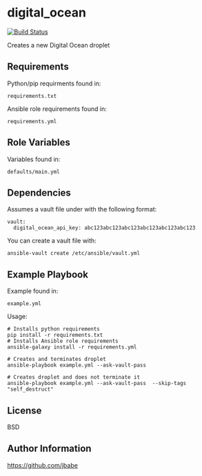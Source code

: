 digital_ocean
=========
[![Build Status](https://travis-ci.org/jbabe/digital_ocean.svg?branch=master)](https://travis-ci.org/jbabe/digital_ocean)

Creates a new Digital Ocean droplet

Requirements
------------

Python/pip requirments found in:

    requirements.txt

Ansible role requirements found in:

    requirements.yml    

Role Variables
--------------

Variables found in:

    defaults/main.yml

Dependencies
------------

Assumes a vault file under with the following format:

    vault:
      digital_ocean_api_key: abc123abc123abc123abc123abc123abc123
  
You can create a vault file with:

    ansible-vault create /etc/ansible/vault.yml

Example Playbook
----------------

Example found in:

    example.yml

Usage:

    # Installs python requirements
    pip install -r requirements.txt
    # Installs Ansible role requirements
    ansible-galaxy install -r requirements.yml
  
    # Creates and terminates droplet
    ansible-playbook example.yml --ask-vault-pass
  
    # Creates droplet and does not terminate it
    ansible-playbook example.yml --ask-vault-pass  --skip-tags "self_destruct"

License
-------

BSD

Author Information
------------------

https://github.com/jbabe
